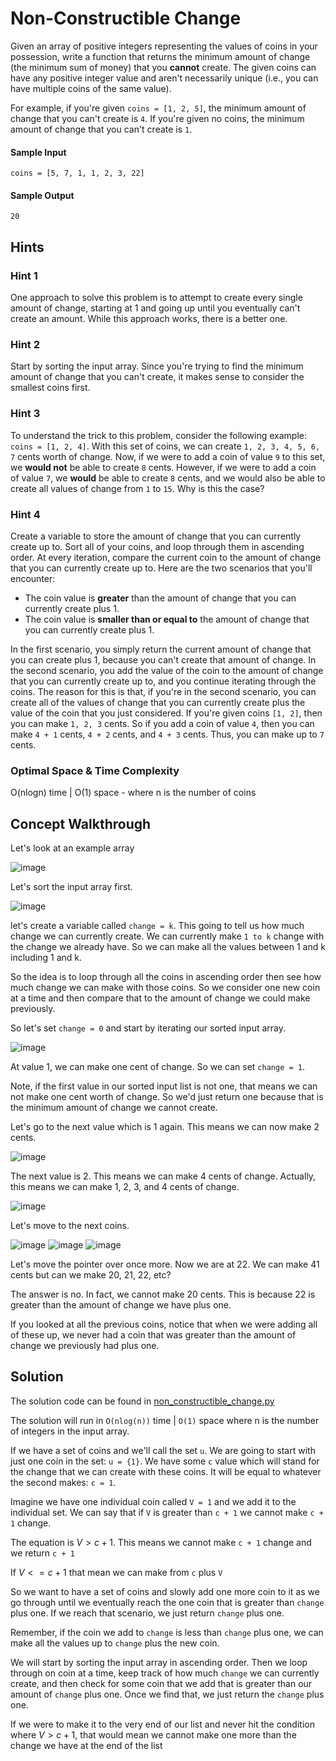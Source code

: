 # Non-Constructible Change

Given an array of positive integers representing the values of coins in your possession, write a function that returns the minimum amount of change (the minimum sum of money) that you **cannot** create. The given coins can have any positive integer value and aren't necessarily unique (i.e., you can have multiple coins of the same value).

For example, if you're given `coins = [1, 2, 5]`, the minimum amount of change that you can't create is `4`. If you're given no coins, the minimum amount of change that you can't create is `1`.

#### Sample Input

```
coins = [5, 7, 1, 1, 2, 3, 22]
```

#### Sample Output

```
20
```

## Hints

### Hint 1
One approach to solve this problem is to attempt to create every single amount of change, starting at 1 and going up until you eventually can't create an amount. While this approach works, there is a better one.

### Hint 2
Start by sorting the input array. Since you're trying to find the minimum amount of change that you can't create, it makes sense to consider the smallest coins first.

### Hint 3
To understand the trick to this problem, consider the following example: `coins = [1, 2, 4]`. With this set of coins, we can create `1, 2, 3, 4, 5, 6, 7` cents worth of change. Now, if we were to add a coin of value `9` to this set, we **would not** be able to create `8` cents. However, if we were to add a coin of value `7`, we **would** be able to create `8` cents, and we would also be able to create all values of change from `1` to `15`. Why is this the case?

### Hint 4
Create a variable to store the amount of change that you can currently create up to. Sort all of your coins, and loop through them in ascending order. At every iteration, compare the current coin to the amount of change that you can currently create up to. Here are the two scenarios that you'll encounter:
- The coin value is **greater** than the amount of change that you can currently create plus 1.
- The coin value is **smaller than or equal to** the amount of change that you can currently create plus 1.

In the first scenario, you simply return the current amount of change that you can create plus 1, because you can't create that amount of change. In the second scenario, you add the value of the coin to the amount of change that you can currently create up to, and you continue iterating through the coins. The reason for this is that, if you're in the second scenario, you can create all of the values of change that you can currently create plus the value of the coin that you just considered. If you're given coins `[1, 2]`, then you can make `1, 2, 3` cents. So if you add a coin of value `4`, then you can make `4 + 1` cents, `4 + 2` cents, and `4 + 3` cents. Thus, you can make up to `7` cents.

### Optimal Space & Time Complexity
O(nlogn) time | O(1) space - where n is the number of coins

## Concept Walkthrough

Let's look at an example array

![image](https://github.com/KellzCodes/python_interview/assets/19383145/c6603b69-3796-4361-8e17-319b2faba845)

Let's sort the input array first.

![image](https://github.com/KellzCodes/python_interview/assets/19383145/ca0553e1-757f-455c-8932-5594da4b7f94)

let's create a variable called `change = k`. This going to tell us how much change we can currently create. We can currently make `1 to k` change with the change we already have. So we can make all the values between 1 and k including 1 and k. 

So the idea is to loop through all the coins in ascending order then see how much change we can make with those coins. So we consider one new coin at a time and then compare that to the amount of change we could make previously. 

So let's set `change = 0` and start by iterating our sorted input array. 

![image](https://github.com/KellzCodes/python_interview/assets/19383145/bc5851a1-b3fb-41c4-a8da-0d304055b5d2)

At value 1, we can make one cent of change. So we can set `change = 1`. 

Note, if the first value in our sorted input list is not one, that means we can not make one cent worth of change. So we'd just return one because that is the minimum amount of change we cannot create. 

Let's go to the next value which is 1 again. This means we can now make 2 cents. 

![image](https://github.com/KellzCodes/python_interview/assets/19383145/a77cd0cd-9a1b-4964-9d42-4719e76d76ab)

The next value is 2. This means we can make 4 cents of change. Actually, this means we can make 1, 2, 3, and 4 cents of change. 

![image](https://github.com/KellzCodes/python_interview/assets/19383145/e6077a3e-a76a-4967-8c45-2ba119d0b9dd)

Let's move to the next coins. 

![image](https://github.com/KellzCodes/python_interview/assets/19383145/f8b258bc-8e73-458e-bcf0-1f68c1209265)
![image](https://github.com/KellzCodes/python_interview/assets/19383145/3104945e-2981-4a8b-8c90-5e02603ed492)
![image](https://github.com/KellzCodes/python_interview/assets/19383145/722354d3-ae12-4403-b387-8795003e463f)

Let's move the pointer over once more. Now we are at 22. We can make 41 cents but can we make 20, 21, 22, etc? 

The answer is no. In fact, we cannot make 20 cents. This is because 22 is greater than the amount of change we have plus one. 

If you looked at all the previous coins, notice that when we were adding all of these up, we never had a coin that was greater than the amount of change we previously had plus one. 

## Solution

The solution code can be found in [non_constructible_change.py](https://github.com/KellzCodes/python_interview/blob/main/Data-Structures-and-Algorithms/Arrays/Easy-Array-Algorithms/Non-Constructible-Change/non_constructible_change.py)

The solution will run in `O(nlog(n))` time | `O(1)` space where n is the number of integers in the input array. 

If we have a set of coins and we'll call the set `u`. We are going to start with just one coin in the set: `u = {1}`. We have some `c` value which will stand for the change that we can create with these coins. It will be equal to whatever the second makes: `c = 1`. 

Imagine we have one individual coin called `V = 1` and we add it to the individual set. We can say that if `V` is greater than `c + 1` we cannot make `c + 1` change. 

The equation is $V > c + 1$. This means we cannot make `c + 1` change and we return `c + 1`

If $V <= c + 1$ that mean we can make from `c` plus `V`

So we want to have a set of coins and slowly add one more coin to it as we go through until we eventually reach the one coin that is greater than `change` plus one. If we reach that scenario, we just return `change` plus one. 

Remember, if the coin we add to `change` is less than `change` plus one, we can make all the values up to `change` plus the new coin. 

We will start by sorting the input array in ascending order. Then we loop through on coin at a time, keep track of how much `change` we can currently create, and then check for some coin that we add that is greater than our amount of `change` plus one. Once we find that, we just return the `change` plus one. 

If we were to make it to the very end of our list and never hit the condition where $V > c + 1$, that would mean we cannot make one more than the change we have at the end of the list
